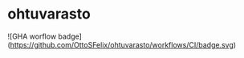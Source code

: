 # ohtuvarasto
![GHA worflow badge] (https://github.com/OttoSFelix/ohtuvarasto/workflows/CI/badge.svg)
